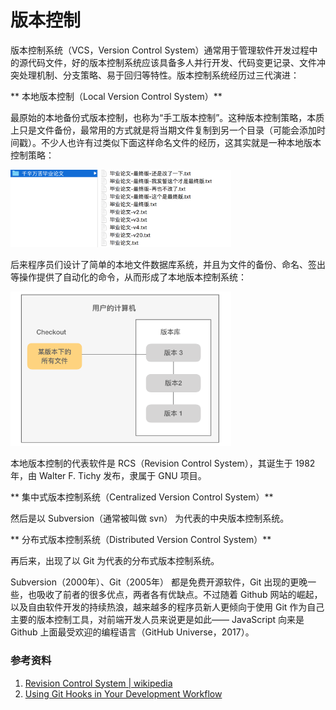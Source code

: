 # 版本控制

版本控制系统（VCS，Version Control System）通常用于管理软件开发过程中的源代码文件，好的版本控制系统应该具备多人并行开发、代码变更记录、文件冲突处理机制、分支策略、易于回归等特性。版本控制系统经历过三代演进：

** 本地版本控制（Local Version Control System）**

最原始的本地备份式版本控制，也称为“手工版本控制”。这种版本控制策略，本质上只是文件备份，最常用的方式就是将当期文件复制到另一个目录（可能会添加时间戳）。不少人也许有过类似下面这样命名文件的经历，这其实就是一种本地版本控制策略：

<img alt="毕业论文命名" src="./images/local-vcs-demo.png" style="max-width: 70%;" />

后来程序员们设计了简单的本地文件数据库系统，并且为文件的备份、命名、签出等操作提供了自动化的命令，从而形成了本地版本控制系统：

<img src="./images/local-vcs.png" style="max-width: 70%;" />

本地版本控制的代表软件是 RCS（Revision Control System），其诞生于 1982 年，由 Walter F. Tichy 发布，隶属于 GNU 项目。

** 集中式版本控制系统（Centralized Version Control System）**

然后是以 Subversion（通常被叫做 svn） 为代表的中央版本控制系统。

** 分布式版本控制系统（Distributed Version Control System）**

再后来，出现了以 Git 为代表的分布式版本控制系统。

Subversion（2000年）、Git（2005年） 都是免费开源软件，Git 出现的更晚一些，也吸收了前者的很多优点，两者各有优缺点。不过随着 Github 网站的崛起，以及自由软件开发的持续热浪，越来越多的程序员新人更倾向于使用 Git 作为自己主要的版本控制工具，对前端开发人员来说更是如此—— JavaScript 向来是 Github 上面最受欢迎的编程语言（GitHub Universe，2017）。

### 参考资料

1. [Revision Control System | wikipedia](https://en.wikipedia.org/wiki/Revision_Control_System)
2. [Using Git Hooks in Your Development Workflow](https://scotch.io/tutorials/using-git-hooks-in-your-development-workflow)

